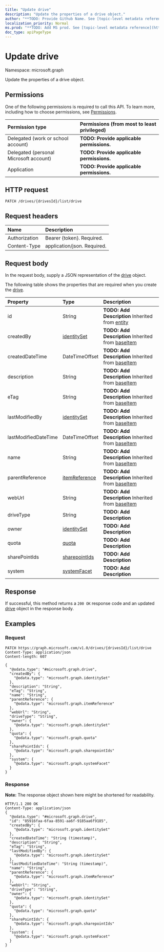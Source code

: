 ```yaml
---
title: "Update drive"
description: "Update the properties of a drive object."
author: "**TODO: Provide Github Name. See [topic-level metadata reference](https://msgo.azurewebsites.net/add/document/guidelines/metadata.html#topic-level-metadata)**"
localization_priority: Normal
ms.prod: "**TODO: Add MS prod. See [topic-level metadata reference](https://msgo.azurewebsites.net/add/document/guidelines/metadata.html#topic-level-metadata)**"
doc_type: apiPageType
---
```


# Update drive

Namespace: microsoft.graph

Update the properties of a drive object.

## Permissions
One of the following permissions is required to call this API. To learn more, including how to choose permissions, see [Permissions](/concepts/permissions-reference.md).

|Permission type|Permissions (from most to least privileged)|
|:---|:---|
|Delegated (work or school account)|**TODO: Provide applicable permissions.**|
|Delegated (personal Microsoft account)|**TODO: Provide applicable permissions.**|
|Application|**TODO: Provide applicable permissions.**|

## HTTP request

<!-- {
  "blockType": "ignored"
}
-->
``` http
PATCH /drives/{drivesId}/list/drive
```

## Request headers
|Name|Description|
|:---|:---|
|Authorization|Bearer {token}. Required.|
|Content-Type|application/json. Required.|

## Request body
In the request body, supply a JSON representation of the [drive](../resources/drive.md) object.

The following table shows the properties that are required when you create the [drive](../resources/drive.md).

|Property|Type|Description|
|:---|:---|:---|
|id|String|**TODO: Add Description** Inherited from [entity](../resources/entity.md)|
|createdBy|[identitySet](../resources/identityset.md)|**TODO: Add Description** Inherited from [baseItem](../resources/baseitem.md)|
|createdDateTime|DateTimeOffset|**TODO: Add Description** Inherited from [baseItem](../resources/baseitem.md)|
|description|String|**TODO: Add Description** Inherited from [baseItem](../resources/baseitem.md)|
|eTag|String|**TODO: Add Description** Inherited from [baseItem](../resources/baseitem.md)|
|lastModifiedBy|[identitySet](../resources/identityset.md)|**TODO: Add Description** Inherited from [baseItem](../resources/baseitem.md)|
|lastModifiedDateTime|DateTimeOffset|**TODO: Add Description** Inherited from [baseItem](../resources/baseitem.md)|
|name|String|**TODO: Add Description** Inherited from [baseItem](../resources/baseitem.md)|
|parentReference|[itemReference](../resources/itemreference.md)|**TODO: Add Description** Inherited from [baseItem](../resources/baseitem.md)|
|webUrl|String|**TODO: Add Description** Inherited from [baseItem](../resources/baseitem.md)|
|driveType|String|**TODO: Add Description**|
|owner|[identitySet](../resources/identityset.md)|**TODO: Add Description**|
|quota|[quota](../resources/quota.md)|**TODO: Add Description**|
|sharePointIds|[sharepointIds](../resources/sharepointids.md)|**TODO: Add Description**|
|system|[systemFacet](../resources/systemfacet.md)|**TODO: Add Description**|



## Response

If successful, this method returns a `200 OK` response code and an updated [drive](../resources/drive.md) object in the response body.

## Examples

### Request
<!-- {
  "blockType": "request",
  "name": "update_drive"
}
-->
``` http
PATCH https://graph.microsoft.com/v1.0/drives/{drivesId}/list/drive
Content-Type: application/json
Content-length: 607

{
  "@odata.type": "#microsoft.graph.drive",
  "createdBy": {
    "@odata.type": "microsoft.graph.identitySet"
  },
  "description": "String",
  "eTag": "String",
  "name": "String",
  "parentReference": {
    "@odata.type": "microsoft.graph.itemReference"
  },
  "webUrl": "String",
  "driveType": "String",
  "owner": {
    "@odata.type": "microsoft.graph.identitySet"
  },
  "quota": {
    "@odata.type": "microsoft.graph.quota"
  },
  "sharePointIds": {
    "@odata.type": "microsoft.graph.sharepointIds"
  },
  "system": {
    "@odata.type": "microsoft.graph.systemFacet"
  }
}
```


### Response
**Note:** The response object shown here might be shortened for readability.
<!-- {
  "blockType": "response",
  "truncated": true
}
-->
``` http
HTTP/1.1 200 OK
Content-Type: application/json
{
  "@odata.type": "#microsoft.graph.drive",
  "id": "85916faa-6faa-8591-aa6f-9185aa6f9185",
  "createdBy": {
    "@odata.type": "microsoft.graph.identitySet"
  },
  "createdDateTime": "String (timestamp)",
  "description": "String",
  "eTag": "String",
  "lastModifiedBy": {
    "@odata.type": "microsoft.graph.identitySet"
  },
  "lastModifiedDateTime": "String (timestamp)",
  "name": "String",
  "parentReference": {
    "@odata.type": "microsoft.graph.itemReference"
  },
  "webUrl": "String",
  "driveType": "String",
  "owner": {
    "@odata.type": "microsoft.graph.identitySet"
  },
  "quota": {
    "@odata.type": "microsoft.graph.quota"
  },
  "sharePointIds": {
    "@odata.type": "microsoft.graph.sharepointIds"
  },
  "system": {
    "@odata.type": "microsoft.graph.systemFacet"
  }
}
```

